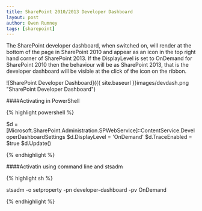 ```yaml
---
title: SharePoint 2010/2013 Developer Dashboard
layout: post
author: Owen Rumney
tags: [sharepoint]
---
```


The SharePoint developer dashboard, when switched on, will render at the bottom of the page in SharePoint 2010 and appear as an icon in the top right hand corner of SharePoint 2013.
If the DisplayLevel is set to OnDemand for SharePoint 2010 then the behaviour will be as SharePoint 2013, that is the developer dashboard will be visible at the click of the icon on the ribbon.

![SharePoint Developer Dashboard]({{ site.baseurl }}images/devdash.png "SharePoint Developer Dashboard")

####Activating in PowerShell

{% highlight powershell %}

$d = [Microsoft.SharePoint.Administration.SPWebService]::ContentService.DeveloperDashboardSettings
$d.DisplayLevel = 'OnDemand'
$d.TraceEnabled = $true
\$d.Update()

{% endhighlight %}

####Activatin using command line and stsadm

{% highlight sh  %}

stsadm -o setproperty -pn developer-dashboard -pv OnDemand

{% endhighlight %}
